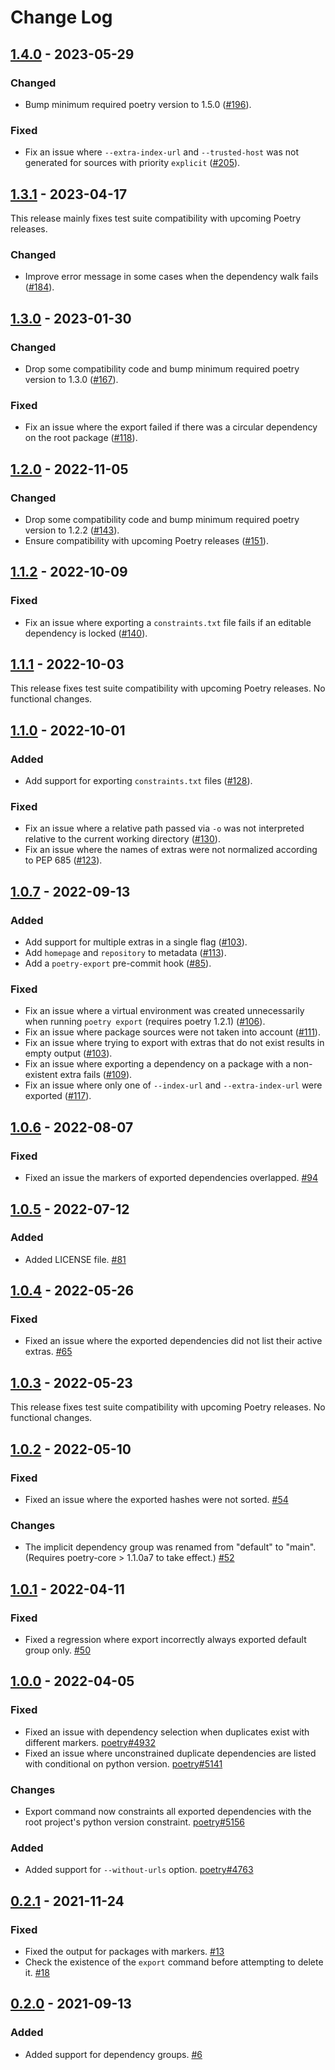 # Change Log


## [1.4.0] - 2023-05-29

### Changed

- Bump minimum required poetry version to 1.5.0 ([#196](https://github.com/python-poetry/poetry-plugin-export/pull/196)).

### Fixed

- Fix an issue where `--extra-index-url` and `--trusted-host` was not generated for sources with priority `explicit` ([#205](https://github.com/python-poetry/poetry-plugin-export/pull/205)).


## [1.3.1] - 2023-04-17

This release mainly fixes test suite compatibility with upcoming Poetry releases.

### Changed

- Improve error message in some cases when the dependency walk fails ([#184](https://github.com/python-poetry/poetry-plugin-export/pull/184)).


## [1.3.0] - 2023-01-30

### Changed

- Drop some compatibility code and bump minimum required poetry version to 1.3.0 ([#167](https://github.com/python-poetry/poetry-plugin-export/pull/167)).

### Fixed

- Fix an issue where the export failed if there was a circular dependency on the root package ([#118](https://github.com/python-poetry/poetry-plugin-export/pull/118)).


## [1.2.0] - 2022-11-05

### Changed

- Drop some compatibility code and bump minimum required poetry version to 1.2.2 ([#143](https://github.com/python-poetry/poetry-plugin-export/pull/143)).
- Ensure compatibility with upcoming Poetry releases ([#151](https://github.com/python-poetry/poetry-plugin-export/pull/151)).


## [1.1.2] - 2022-10-09

### Fixed

- Fix an issue where exporting a `constraints.txt` file fails if an editable dependency is locked ([#140](https://github.com/python-poetry/poetry-plugin-export/pull/140)).


## [1.1.1] - 2022-10-03

This release fixes test suite compatibility with upcoming Poetry releases. No functional changes.


## [1.1.0] - 2022-10-01

### Added

- Add support for exporting `constraints.txt` files ([#128](https://github.com/python-poetry/poetry-plugin-export/pull/128)).

### Fixed

- Fix an issue where a relative path passed via `-o` was not interpreted relative to the current working directory ([#130](https://github.com/python-poetry/poetry-plugin-export/pull/130)).
- Fix an issue where the names of extras were not normalized according to PEP 685 ([#123](https://github.com/python-poetry/poetry-plugin-export/pull/123)).


## [1.0.7] - 2022-09-13

### Added

- Add support for multiple extras in a single flag ([#103](https://github.com/python-poetry/poetry-plugin-export/pull/103)).
- Add `homepage` and `repository` to metadata ([#113](https://github.com/python-poetry/poetry-plugin-export/pull/113)).
- Add a `poetry-export` pre-commit hook ([#85](https://github.com/python-poetry/poetry-plugin-export/pull/85)).

### Fixed

- Fix an issue where a virtual environment was created unnecessarily when running `poetry export` (requires poetry 1.2.1) ([#106](https://github.com/python-poetry/poetry-plugin-export/pull/106)).
- Fix an issue where package sources were not taken into account ([#111](https://github.com/python-poetry/poetry-plugin-export/pull/111)).
- Fix an issue where trying to export with extras that do not exist results in empty output ([#103](https://github.com/python-poetry/poetry-plugin-export/pull/103)).
- Fix an issue where exporting a dependency on a package with a non-existent extra fails ([#109](https://github.com/python-poetry/poetry-plugin-export/pull/109)).
- Fix an issue where only one of `--index-url` and `--extra-index-url` were exported ([#117](https://github.com/python-poetry/poetry-plugin-export/pull/117)).


## [1.0.6] - 2022-08-07

### Fixed

- Fixed an issue the markers of exported dependencies overlapped. [#94](https://github.com/python-poetry/poetry-plugin-export/pull/94)


## [1.0.5] - 2022-07-12

### Added

- Added LICENSE file. [#81](https://github.com/python-poetry/poetry-plugin-export/pull/81)


## [1.0.4] - 2022-05-26

### Fixed

- Fixed an issue where the exported dependencies did not list their active extras. [#65](https://github.com/python-poetry/poetry-plugin-export/pull/65)


## [1.0.3] - 2022-05-23

This release fixes test suite compatibility with upcoming Poetry releases. No functional changes.


## [1.0.2] - 2022-05-10

### Fixed

- Fixed an issue where the exported hashes were not sorted. [#54](https://github.com/python-poetry/poetry-plugin-export/pull/54)

### Changes

- The implicit dependency group was renamed from "default" to "main". (Requires poetry-core > 1.1.0a7 to take effect.) [#52](https://github.com/python-poetry/poetry-plugin-export/pull/52)


## [1.0.1] - 2022-04-11

### Fixed

- Fixed a regression where export incorrectly always exported default group only. [#50](https://github.com/python-poetry/poetry-plugin-export/pull/50)


## [1.0.0] - 2022-04-05

### Fixed

- Fixed an issue with dependency selection when duplicates exist with different markers. [poetry#4932](https://github.com/python-poetry/poetry/pull/4932)
- Fixed an issue where unconstrained duplicate dependencies are listed with conditional on python version. [poetry#5141](https://github.com/python-poetry/poetry/issues/5141)

### Changes

- Export command now constraints all exported dependencies with the root project's python version constraint. [poetry#5156](https://github.com/python-poetry/poetry/pull/5156)

### Added

- Added support for `--without-urls` option. [poetry#4763](https://github.com/python-poetry/poetry/pull/4763)


## [0.2.1] - 2021-11-24

### Fixed

- Fixed the output for packages with markers. [#13](https://github.com/python-poetry/poetry-plugin-export/pull/13)
- Check the existence of the `export` command before attempting to delete it. [#18](https://github.com/python-poetry/poetry-plugin-export/pull/18)


## [0.2.0] - 2021-09-13

### Added

- Added support for dependency groups. [#6](https://github.com/python-poetry/poetry-plugin-export/pull/6)


[Unreleased]: https://github.com/python-poetry/poetry-plugin-export/compare/1.4.0...main
[1.4.0]: https://github.com/python-poetry/poetry-plugin-export/releases/tag/1.4.0
[1.3.1]: https://github.com/python-poetry/poetry-plugin-export/releases/tag/1.3.1
[1.3.0]: https://github.com/python-poetry/poetry-plugin-export/releases/tag/1.3.0
[1.2.0]: https://github.com/python-poetry/poetry-plugin-export/releases/tag/1.2.0
[1.1.2]: https://github.com/python-poetry/poetry-plugin-export/releases/tag/1.1.2
[1.1.1]: https://github.com/python-poetry/poetry-plugin-export/releases/tag/1.1.1
[1.1.0]: https://github.com/python-poetry/poetry-plugin-export/releases/tag/1.1.0
[1.0.7]: https://github.com/python-poetry/poetry-plugin-export/releases/tag/1.0.7
[1.0.6]: https://github.com/python-poetry/poetry-plugin-export/releases/tag/1.0.6
[1.0.5]: https://github.com/python-poetry/poetry-plugin-export/releases/tag/1.0.5
[1.0.4]: https://github.com/python-poetry/poetry-plugin-export/releases/tag/1.0.4
[1.0.3]: https://github.com/python-poetry/poetry-plugin-export/releases/tag/1.0.3
[1.0.2]: https://github.com/python-poetry/poetry-plugin-export/releases/tag/1.0.2
[1.0.1]: https://github.com/python-poetry/poetry-plugin-export/releases/tag/1.0.1
[1.0.0]: https://github.com/python-poetry/poetry-plugin-export/releases/tag/1.0.0
[0.2.1]: https://github.com/python-poetry/poetry-plugin-export/releases/tag/0.2.1
[0.2.0]: https://github.com/python-poetry/poetry-plugin-export/releases/tag/0.2.0

